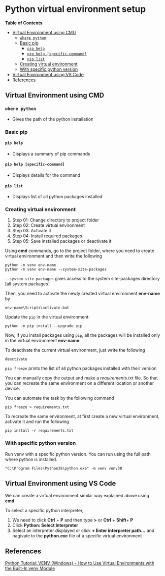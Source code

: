 # Python virtual environment setup <!-- omit from toc -->

**Table of Contents**
- [Virtual Environment using CMD](#virtual-environment-using-cmd)
  - [`where python`](#where-python)
  - [Basic pip](#basic-pip)
    - [`pip help`](#pip-help)
    - [`pip help [specific-command]`](#pip-help-specific-command)
    - [`pip list`](#pip-list)
  - [Creating virtual environment](#creating-virtual-environment)
  - [With specific python version](#with-specific-python-version)
- [Virtual Environment using VS Code](#virtual-environment-using-vs-code)
- [References](#references)



## Virtual Environment using CMD

### `where python`
-   Gives the path of the python installation 

### Basic pip
#### `pip help`
-	Displays a summary of pip commands
#### `pip help [specific-command]`
-	Displays details for the command
#### `pip list` 
-	Displays list of all python packages installed 

### Creating virtual environment
1. Step 01: Change directory to project folder
2. Step 02: Create virtual environment
3. Step 03: Activate it
4. Step 04: Install required packages
5. Step 05: Save installed packages or deactivate it


Using **cmd** commands, go to the project folder, where you need to create virtual environment and then write the following
```
python -m venv env-name
python -m venv env-name --system-site-packages	
```
`--system-site-packages` gives access to the system site-packages directory [all system packages] 


Then, you need to activate the newly created virtual environment **env-name** by
```
env-name\Scripts\activate.bat
```

Update the `pip` in the virtual environment:
```
python -m pip install --upgrade pip
```

Now, if you install packages using `pip`, all the packages will be installed only in the virtual environment **env-name**.

To deactivate the current virtual environment, just write the following
```
deactivate
```
	
`pip freeze` prints the list of all python packages installed with their version

You can manually copy the output and make a *requirements.txt* file. So that you can recreate the same environment on a different location or another device.

You can automate the task by the following command
```
pip freeze > requirements.txt	
```

To recreate the same environment, at first create a new virtual environment, activate it and run the following
```
pip install -r requirements.txt
```
  
### With specific python version

Run venv with a specific python version. You can run using the full path where python is installed.

```
"C:\Program Files\Python38\python.exe" -m venv venv38
```

## Virtual Environment using VS Code
  
We can create a virtual environment similar way explained above using **cmd**.

To select a specific python interpreter, 
1. We need to click **Ctrl** + **P** and then type **>** or **Ctrl** + **Shift**+ **P**
2. Click **Python: Select Interpreter**
3. Select an interpreter displayed or click **+ Enter interpreter path...** and nagivate to the **python.exe** file of a specific virtual environment

## References


[Python Tutorial: VENV (Windows) - How to Use Virtual Environments with the Built-In venv Module](https://www.youtube.com/watch?v=APOPm01BVrk)
